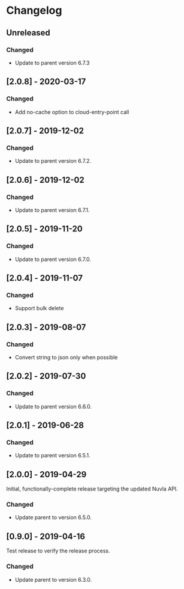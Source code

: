 # Changelog

## Unreleased

### Changed

  - Update to parent version 6.7.3

## [2.0.8] - 2020-03-17

### Changed

  - Add no-cache option to cloud-entry-point call

## [2.0.7] - 2019-12-02

### Changed

  - Update to parent version 6.7.2.

## [2.0.6] - 2019-12-02

### Changed

  - Update to parent version 6.7.1.

## [2.0.5] - 2019-11-20

### Changed

  - Update to parent version 6.7.0.

## [2.0.4] - 2019-11-07

### Changed

  - Support bulk delete

## [2.0.3] - 2019-08-07

### Changed

  - Convert string to json only when possible

## [2.0.2] - 2019-07-30

### Changed

  - Update to parent version 6.6.0.

## [2.0.1] - 2019-06-28

### Changed

  - Update to parent version 6.5.1.

## [2.0.0] - 2019-04-29

Initial, functionally-complete release targeting the updated Nuvla API.

### Changed

  - Update parent to version 6.5.0.

## [0.9.0] - 2019-04-16

Test release to verify the release process.

### Changed

  - Update parent to version 6.3.0.

 
